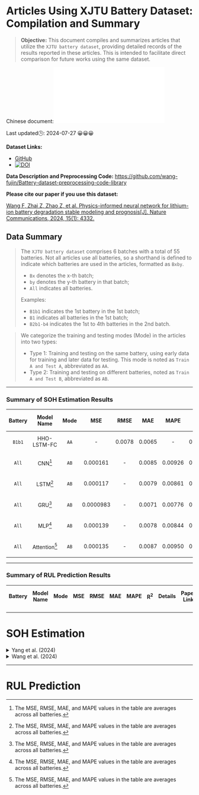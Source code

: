 # Articles Using XJTU Battery Dataset: Compilation and Summary

> **Objective:** This document compiles and summarizes articles that utilize the `XJTU battery dataset`, providing detailed records of the results reported in these articles. This is intended to facilitate direct comparison for future works using the same dataset.

Chinese document:![Chinese](./README-CH.md)

Last updated🕒: 2024-07-27 😀😀😀  

**Dataset Links:**
- [GitHub](https://wang-fujin.github.io/)
- [![DOI](https://zenodo.org/badge/DOI/10.5281/zenodo.10963339.svg)](https://doi.org/10.5281/zenodo.10963339)

**Data Description and Preprocessing Code:**
https://github.com/wang-fujin/Battery-dataset-preprocessing-code-library

**Please cite our paper if you use this dataset:**

[Wang F, Zhai Z, Zhao Z, et al. Physics-informed neural network for lithium-ion battery degradation stable modeling and prognosis[J]. Nature Communications, 2024, 15(1): 4332.](https://www.nature.com/articles/s41467-024-48779-z)

## Data Summary

> The `XJTU battery dataset` comprises 6 batches with a total of 55 batteries. Not all articles use all batteries, so a shorthand is defined to indicate which batteries are used in the articles, formatted as `Bxby`.
> - `Bx` denotes the x-th batch;
> - `by` denotes the y-th battery in that batch;
> - `All` indicates all batteries.
> 
> Examples:
> - `B1b1` indicates the 1st battery in the 1st batch;
> - `B1` indicates all batteries in the 1st batch;
> - `B2b1-b4` indicates the 1st to 4th batteries in the 2nd batch.

> We categorize the training and testing modes (Mode) in the articles into two types:
> - Type 1: Training and testing on the same battery, using early data for training and later data for testing. This mode is noted as `Train A and Test A`, abbreviated as `AA`.
> - Type 2: Training and testing on different batteries, noted as `Train A and Test B`, abbreviated as `AB`.

---

### Summary of SOH Estimation Results
| Battery |   Model Name   | Mode |    MSE     |  RMSE   |  MAE   |    MAPE     | R<sup>2</sup> |             Details             | Paper Link | Non-transfer learning | Transfer learning |
|:-------:|:--------------:|:----:|:----------:|:-------:|:------:|:-----------:|:-------------:|:-------------------------------:|:-----:|:-----:|:-----:|
| `B1b1`  |  HHO-LSTM-FC   | `AA` |     -      | 0.0078  | 0.0065 |      -      |    0.9422     | [Yang et al. (2024)](#yang2024) | [link](https://www.mdpi.com/2071-1050/16/15/6316) | ✅ | ✅  |
|  `All`  |    CNN[^1]     | `AB` |  0.000161  | -       | 0.0085 |   0.00926   |    0.9187     | [Wang et al. (2024)](#wang2024) | [link](https://www.sciencedirect.com/science/article/pii/S2352152X23032826?via%3Dihub) | ✅ | ❌  |
|  `All`  |    LSTM[^1]    | `AB` |  0.000117  | -       | 0.0079 |   0.00861   |    0.9407     | [Wang et al. (2024)](#wang2024) | [link](https://www.sciencedirect.com/science/article/pii/S2352152X23032826?via%3Dihub) | ✅ | ❌  |
|  `All`  |    GRU[^1]     | `AB` | 0.0000983  | -       | 0.0071 |   0.00776   |    0.9503     | [Wang et al. (2024)](#wang2024) | [link](https://www.sciencedirect.com/science/article/pii/S2352152X23032826?via%3Dihub) | ✅ | ❌  |
|  `All`  |    MLP[^1]     | `AB` |  0.000139  | -       | 0.0078 |   0.00844   |    0.9331     | [Wang et al. (2024)](#wang2024) | [link](https://www.sciencedirect.com/science/article/pii/S2352152X23032826?via%3Dihub) | ✅ | ❌  |
|  `All`  | Attention[^1]  | `AB` |  0.000135  | -       | 0.0087 |   0.00950   |    0.9317     | [Wang et al. (2024)](#wang2024) | [link](https://www.sciencedirect.com/science/article/pii/S2352152X23032826?via%3Dihub) | ✅ | ❌  |

[^1]: The MSE, RMSE, MAE, and MAPE values in the table are averages across all batteries.

---

### Summary of RUL Prediction Results
| Battery |   Model Name   | Mode |    MSE     |  RMSE   |  MAE   |    MAPE     | R<sup>2</sup> |             Details             | Paper Link | Non-transfer learning | Transfer learning |
|:-------:|:--------------:|:----:|:----------:|:-------:|:------:|:-----------:|:-------------:|:-------------------------------:|:-----:|:-----:|:-----:|

---

# SOH Estimation


<details> 
<summary id="yang2024">
Yang et al. (2024)
</summary>

[Yang G, Wang X, Li R, et al. State of Health Estimation for Lithium-Ion Batteries Based on Transferable Long Short-Term Memory Optimized Using Harris Hawk Algorithm[J]. Sustainability, 2024, 16(15): 6316.](https://www.mdpi.com/2071-1050/16/15/6316)

Used only the 1st battery of Batch-1, noted as `B1b1`.

The article implemented two SOH estimation modes:
1. Pre-training on NASA's B6 and B7 batteries, then fine-tuning with the first 30% data of `B1b1`, followed by testing on `B1b1`.
2. Training with the first 70% data of `B1b1`, followed by testing on `B1b1`.

Results:

|                    | RMSE   | MAE    | R<sup>2</sup> | Mode  |
| ------------------ | ------ | ------ | ------------- | ---  |
| HHO-LSTM-FC-TL(B6) | 0.0037 | 0.0029 | 0.9941        | 1    |
| HHO-LSTM-FC-TL(B7) | 0.0034 | 0.0027 | 0.9952        | 1    |
| HHO-LSTM-FC        | 0.0078 | 0.0065 | 0.9422        | 2    |

</details>

<details>
<summary id="wang2024">
Wang et al. (2024)
</summary>

[Wang F, Zhai Z, Liu B, et al. Open access dataset, code library and benchmarking deep learning approaches for state-of-health estimation of lithium-ion batteries[J]. Journal of Energy Storage, 2024, 77: 109884.](https://www.sciencedirect.com/science/article/pii/S2352152X23032826?via%3Dihub)

In this article, we provide a benchmark testing five deep learning models on three types of inputs (`all charging data`, `partial charging data`, `features`) and under three normalization methods.

![Specific Results](./Figures/Wang2024-1.jpg)

The above image shows the results of the five models using `features` as input and `[-1,1] normalization`, with all results magnified by 1000 times. Due to the abundance of results, we only show one type here; other results can be found in the original paper.
</details>

---

# RUL Prediction

